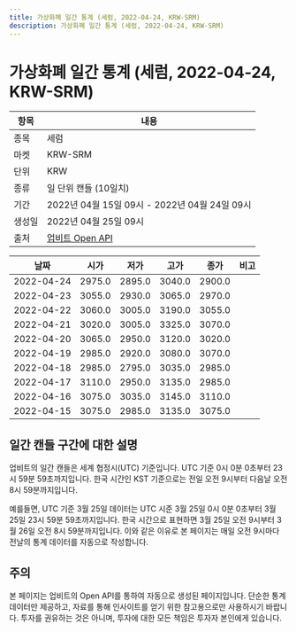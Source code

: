 ```yaml
---
title: 가상화폐 일간 통계 (세럼, 2022-04-24, KRW-SRM)
description: 가상화폐 일간 통계 (세럼, 2022-04-24, KRW-SRM)
---
```



가상화폐 일간 통계 (세럼, 2022-04-24, KRW-SRM)
===

|항목|내용|
|--|--|
|종목|세럼|
|마켓|KRW-SRM|
|단위|KRW|
|종류|일 단위 캔들 (10일치)|
|기간|2022년 04월 15일 09시 - 2022년 04월 24일 09시|
|생성일|2022년 04월 25일 09시|
|출처|[업비트 Open API](https://docs.upbit.com)|


|날짜|시가|저가|고가|종가|비고|
|--|--|--|--|--|--|
|2022-04-24|2975.0|2895.0|3040.0|2900.0|    |
|2022-04-23|3055.0|2930.0|3065.0|2970.0|    |
|2022-04-22|3060.0|3005.0|3190.0|3055.0|    |
|2022-04-21|3020.0|3005.0|3325.0|3070.0|    |
|2022-04-20|3065.0|2950.0|3120.0|3020.0|    |
|2022-04-19|2985.0|2920.0|3080.0|3070.0|    |
|2022-04-18|2985.0|2795.0|3035.0|2985.0|    |
|2022-04-17|3110.0|2950.0|3135.0|2985.0|    |
|2022-04-16|3075.0|3035.0|3145.0|3110.0|    |
|2022-04-15|3075.0|2985.0|3135.0|3075.0|    |


일간 캔들 구간에 대한 설명
---


업비트의 일간 캔들은 세계 협정시(UTC) 기준입니다. 
UTC 기준 0시 0분 0초부터 23시 59분 59초까지입니다. 
한국 시간인 KST 기준으로는 전일 오전 9시부터 다음날 오전 8시 59분까지입니다. 


예를들면, UTC 기준 3월 25일 데이터는 UTC 시준 3월 25일 0시 0분 0초부터 3월 25일 23시 59분 59초까지입니다. 
한국 시간으로 표현하면 3월 25일 오전 9시부터 3월 26일 오전 8시 59분까지입니다. 
이와 같은 이유로 본 페이지는 매일 오전 9시마다 전날의 통계 데이터를 자동으로 작성합니다. 


주의
---


본 페이지는 업비트의 Open API를 통하여 자동으로 생성된 페이지입니다. 
단순한 통계 데이터만 제공하고, 자료를 통해 인사이트를 얻기 위한 참고용으로만 사용하시기 바랍니다. 
투자를 권유하는 것은 아니며, 투자에 대한 모든 책임은 투자자 본인에게 있습니다. 
